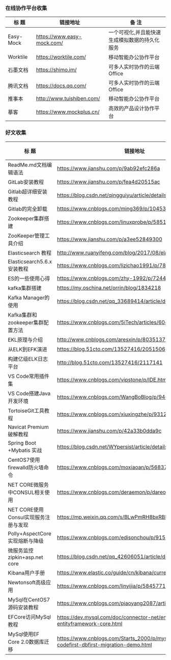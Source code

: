 ### 在线协作平台收集  
|         标  题                       |      链接地址                                                                                 |            备 注                                  |
|--------------------------------------|-----------------------------------------------------------------------------------------------|---------------------------------------------------|
| Easy-Mock                            | https://www.easy-mock.com/                                                                    | 一个可视化,并且能快速生成模拟数据的持久化服务     |
| Worktile                             | https://worktile.com/                                                                         | 移动智能办公协作平台                              |
| 石墨文档                             | https://shimo.im/                                                                             | 可多人实时协作的云端Office                        |
| 腾讯文档                             | https://docs.qq.com/                                                                          | 可多人实时协作的云端Office                        |
| 推事本                               | http://www.tuishiben.com/                                                                     | 移动智能办公协作平台                              |
| 摹客                                 | https://www.mockplus.cn/                                                                      | 高效的产品设计协作平台                            |


### 好文收集  
|         标  题                       |      链接地址                                                                                 |            备 注                                  |
|--------------------------------------|-----------------------------------------------------------------------------------------------|---------------------------------------------------|
| ReadMe.md文档编辑语法                | https://www.jianshu.com/p/9ab92efc286a                                                        |                                                   |
| GitLab安装教程                       | https://www.jianshu.com/p/fea4d20515ac                                                        |                                                   |
| Gitlab超详细安装教程                 | https://blog.csdn.net/qingguiyu/article/details/81022509                                      |                                                   |
| Gitlab的完全卸载                     | https://www.cnblogs.com/ming369/p/10453636.html                                               |                                                   |
| Zookeeper集群搭建                    | https://www.cnblogs.com/linuxprobe/p/5851699.html                                             |                                                   |
| ZooKeeper管理工具介绍                | https://www.jianshu.com/p/a3ee52849300                                                        |                                                   |
| Elasticsearch 教程                   | http://www.ruanyifeng.com/blog/2017/08/elasticsearch.html                                     |                                                   |
| Elasticsearch5.6.x安装教程           | https://www.cnblogs.com/lizichao1991/p/7809156.html                                           |                                                   |
| ES的一些使用心得                     | https://www.cnblogs.com/zhy-1992/p/7244440.html                                               |                                                   |
| kafka集群搭建                        | https://my.oschina.net/orrin/blog/1834218                                                     |                                                   |
| Kafka Manager的使用                  | https://blog.csdn.net/qq_33689414/article/details/80958045                                    |                                                   |
| Kafka集群和zookeeper集群配置方法     | https://www.cnblogs.com/5iTech/articles/6043224.html                                          |                                                   |
| EKL原理与介绍                        | http://www.cnblogs.com/aresxin/p/8035137.html                                                 |                                            	   |
| 从ELK到EFK演进                       | https://blog.51cto.com/13527416/2051506                                                       |                                            	   |
| 构建亿级ELK日志平台                  | http://blog.51cto.com/13527416/2117141                                                        |                                                   |
| VS Code常用插件集                    | https://www.cnblogs.com/vipstone/p/IDE.html                                                   |                                                   |
| VS Code搭建Java开发环境              | https://www.cnblogs.com/WangBoBlog/p/9464281.html                                             |                                                   |
| TortoiseGit工具教程                  | https://www.cnblogs.com/xiuxingzhe/p/9312929.html                                             |                                                   |
| Navicat Premium破解教程              | https://www.jianshu.com/p/42a33b0dda9c                                                        |                                                   |
| Spring Boot +Mybatis 实战            | https://blog.csdn.net/WYpersist/article/details/80384707                                      |                                                   |
| CentOS7使用firewalld防火墙命令       | https://www.cnblogs.com/moxiaoan/p/5683743.html                                               |                                                   |
| NET CORE微服务中CONSUL相关使用       | https://www.cnblogs.com/deraemon/p/dareomon.html                                              |                                                   |
| NET CORE使用Consul实现服务注册与发现 | https://mp.weixin.qq.com/s/BLwPmRH8bxRBE4momN6URg                                             |                                                   |
| Polly+AspectCore实现熔断与降级       | https://www.cnblogs.com/edisonchou/p/9159644.html                                             |                                                   |
| 微服务监控zipkin+asp.net core        | https://blog.csdn.net/qq_42606051/article/details/82148549                                    |                                                   |
| Kibana用户手册                       | https://www.elastic.co/guide/cn/kibana/current/index.html                                     |                                                   |
| Newtonsoft高级应用                   | https://www.cnblogs.com/linyijia/p/5845771.html                                               |                                                   |
| MySql在CentOS7源码安装教程           | https://www.cnblogs.com/piaoyang2087/articles/7908795.html                                    |                                                   |
| EFCore访问MySql教程                  | https://dev.mysql.com/doc/connector-net/en/connector-net-entityframework-core.html            |                                                   |
| MySql使用EF Core 2.0数据库迁移       | https://www.cnblogs.com/Starts_2000/p/mysql-efcore20-codefirst-dbfirst-migration-demo.html    |                                                   |






